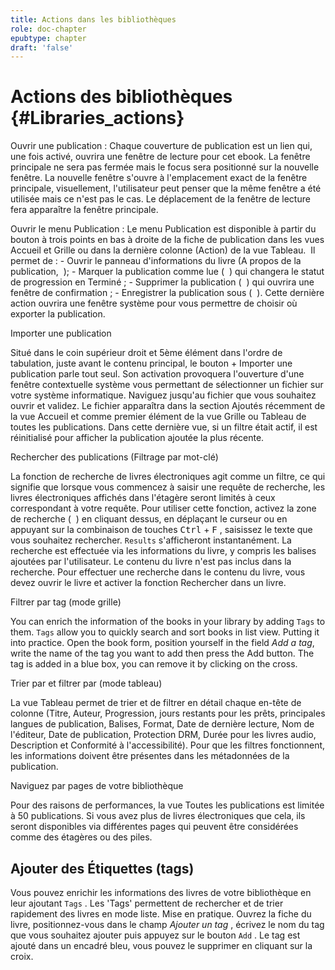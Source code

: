 ```yaml
---
title: Actions dans les bibliothèques
role: doc-chapter
epubtype: chapter
draft: 'false'
---
```


# Actions des bibliothèques {#Libraries_actions}

Ouvrir une publication : Chaque couverture de publication est un lien qui, une fois activé, ouvrira une fenêtre de lecture pour cet ebook. La fenêtre principale ne sera pas fermée mais le focus sera positionné sur la nouvelle fenêtre. La nouvelle fenêtre s'ouvre à l'emplacement exact de la fenêtre principale, visuellement, l'utilisateur peut penser que la même fenêtre a été utilisée mais ce n'est pas le cas. Le déplacement de la fenêtre de lecture fera apparaître la fenêtre principale.

Ouvrir le menu Publication : Le menu Publication est disponible à partir du bouton à trois points en bas à droite de la fiche de publication dans les vues Accueil et Grille ou dans la dernière colonne (Action) de la vue Tableau. <img src="../../resources/images/local_en/th3_library_grid_actions.png" class="icon" role="presentation" alt=""/><img src="../../resources/images/local_en/th3_library_table_actions.png" class="icon" role="presentation" alt=""/> Il permet de : - Ouvrir le panneau d'informations du livre (A propos de la publication, <img src="../../resources/images/icons3/info-icon.svg" class="icon" role="presentation" alt=""/> ); - Marquer la publication comme lue ( <img src="../../resources/images/icons3/doubleCheck-icon.svg" class="icon" role="presentation" alt=""/> ) qui changera le statut de progression en Terminé ; - Supprimer la publication ( <img src="../../resources/images/icons3/bin-icon.svg" class="icon" role="presentation" alt=""/> ) qui ouvrira une fenêtre de confirmation ; - Enregistrer la publication sous ( <img src="../../resources/images/icons3/SaveAs-icon.svg" class="icon" role="presentation" alt=""/> ). Cette dernière action ouvrira une fenêtre système pour vous permettre de choisir où exporter la publication.

Importer une publication

Situé dans le coin supérieur droit et 5ème élément dans l'ordre de tabulation, juste avant le contenu principal, le bouton <span class="ui_button">+ Importer une publication</span> parle tout seul. Son activation provoquera l'ouverture d'une fenêtre contextuelle système vous permettant de sélectionner un fichier sur votre système informatique. Naviguez jusqu'au fichier que vous souhaitez ouvrir et validez. Le fichier apparaîtra dans la section Ajoutés récemment de la vue Accueil et comme premier élément de la vue Grille ou Tableau de toutes les publications. Dans cette dernière vue, si un filtre était actif, il est réinitialisé pour afficher la publication ajoutée la plus récente.

Rechercher des publications (Filtrage par mot-clé)

La fonction de recherche de livres électroniques agit comme un filtre, ce qui signifie que lorsque vous commencez à saisir une requête de recherche, les livres électroniques affichés dans l'étagère seront limités à ceux correspondant à votre requête. Pour utiliser cette fonction, activez la zone de recherche ( <img src="../../resources/images/icons3/search-icon.svg" class="icon" role="presentation" alt=""/> ) en cliquant dessus, en déplaçant le curseur ou en appuyant sur la combinaison de touches <kbd>Ctrl</kbd> + <kbd>F</kbd> , saisissez le texte que vous souhaitez rechercher. `Results` s'afficheront instantanément. La recherche est effectuée via les informations du livre, y compris les balises ajoutées par l'utilisateur. Le contenu du livre n'est pas inclus dans la recherche. Pour effectuer une recherche dans le contenu du livre, vous devez ouvrir le livre et activer la fonction Rechercher dans un livre.

Filtrer par tag (mode grille)

You can enrich the information of the books in your library by adding `Tags` to them. `Tags` allow you to quickly search and sort books in list view. Putting it into practice. Open the book form, position yourself in the field *Add a tag*, write the name of the tag you want to add then press the <span class="ui_button">Add</span> button. The tag is added in a blue box, you can remove it by clicking on the cross.

Trier par et filtrer par (mode tableau)

La vue Tableau permet de trier et de filtrer en détail chaque en-tête de colonne (Titre, Auteur, Progression, jours restants pour les prêts, principales langues de publication, Balises, Format, Date de dernière lecture, Nom de l'éditeur, Date de publication, Protection DRM, Durée pour les livres audio, Description et Conformité à l'accessibilité). Pour que les filtres fonctionnent, les informations doivent être présentes dans les métadonnées de la publication.

Naviguez par pages de votre bibliothèque

Pour des raisons de performances, la vue Toutes les publications est limitée à 50 publications. Si vous avez plus de livres électroniques que cela, ils seront disponibles via différentes pages qui peuvent être considérées comme des étagères ou des piles. <img src="../../resources/images/local_en/th3_library_pages.png" class="icon" role="presentation" alt=""/>

## Ajouter des Étiquettes (tags)

Vous pouvez enrichir les informations des livres de votre bibliothèque en leur ajoutant `Tags` . Les 'Tags' permettent de rechercher et de trier rapidement des livres en mode liste. Mise en pratique. Ouvrez la fiche du livre, positionnez-vous dans le champ *Ajouter un tag* , écrivez le nom du tag que vous souhaitez ajouter puis appuyez sur le bouton `Add` . Le tag est ajouté dans un encadré bleu, vous pouvez le supprimer en cliquant sur la croix.
